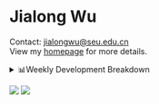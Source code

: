 #  Jialong Wu

Contact: jialongwu@seu.edu.cn<br>
View my [homepage](https://callanwu.github.io/) for more details.

<details><summary>📊Weekly Development Breakdown</summary>

<!--START_SECTION:waka-->

```txt
From: 18 September 2024 - To: 25 September 2024

Total Time: 20 hrs 14 mins

Python       14 hrs 10 mins  █████████████████▓░░░░░░░   70.09 %
JSON         2 hrs 48 mins   ███▒░░░░░░░░░░░░░░░░░░░░░   13.91 %
Bash         2 hrs 3 mins    ██▓░░░░░░░░░░░░░░░░░░░░░░   10.21 %
CSV          31 mins         ▓░░░░░░░░░░░░░░░░░░░░░░░░   02.61 %
Other        30 mins         ▓░░░░░░░░░░░░░░░░░░░░░░░░   02.53 %
```

<!--END_SECTION:waka-->

[![wakatime](https://wakatime.com/badge/user/c6720b29-9431-4a60-bc9d-e1fb2b6bd65f.svg)](https://wakatime.com/@c6720b29-9431-4a60-bc9d-e1fb2b6bd65f)
</details>

[![](https://img.shields.io/badge/Google%20Scholar-4385FE.svg?&color=d6d6d6&style=flat-square&logo=google-scholar)](https://scholar.google.com/citations?user=6eg2m4YAAAAJ)
![](https://komarev.com/ghpvc/?username=callanwu)
